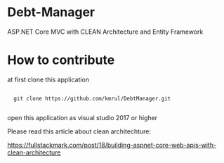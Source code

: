 # Debt-Manager
ASP.NET Core MVC with CLEAN Architecture and Entity Framework 


# How to contribute 

at first clone this application

<code>
  git clone https://github.com/kmrul/DebtManager.git
 </code>
 
 

open this application as visual studio 2017 or higher

Please read this article about clean architechture:

https://fullstackmark.com/post/18/building-aspnet-core-web-apis-with-clean-architecture
